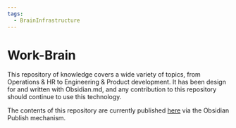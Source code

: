 ```yaml
---
tags:
  - BrainInfrastructure
---
```

# Work-Brain
This repository of knowledge covers a wide variety of topics, from Operations & HR to Engineering & Product development. It has been design for and written with Obsidian.md, and any contribution to this repository should continue to use this technology.

The contents of this repository are currently published [here](https://publish.obsidian.md/technology-development-brain) via the Obsidian Publish mechanism.